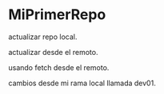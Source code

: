 # MiPrimerRepo

actualizar repo local.

actualizar desde el remoto.

usando fetch desde el remoto.

cambios desde mi rama local llamada dev01.
